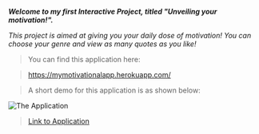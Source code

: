 ***Welcome to my first Interactive Project, titled "Unveiling your motivation!".***

*This project is aimed at giving you your daily dose of motivation! You can choose your genre and view as many quotes as you like!*

> You can find this application here:

> https://mymotivationalapp.herokuapp.com/

> A short demo for this application is as shown below:

![The Application](my_video.gif)

> [Link to Application](https://mymotivationalapp.herokuapp.com/)
